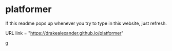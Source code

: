 # platformer


If this readme pops up whenever you try to type in this website, just refresh.

URL link = "https://drakealexander.github.io/platformer"

g
